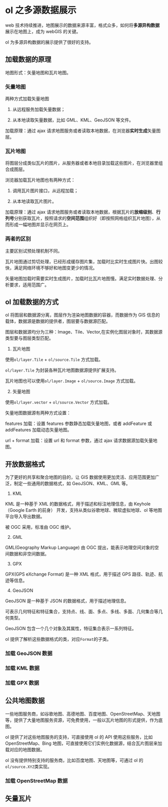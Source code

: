 # ol 之多源数据展示

web 技术持续推进，地图展示的数据来源丰富，格式众多，如何将**多源异构数据**展示在地图上，成为 webGIS 的关键。

ol 为多源异构数据的展示提供了很好的支持。

## 加载数据的原理

地图形式：矢量地图和瓦片地图。

### 矢量地图

两种方式加载矢量地图

1. 从远程服务加载矢量数据；

2. 从本地读取矢量数据，比如 GML、KML、GeoJSON 等文件。

加载原理：通过 ajax 请求地图服务或者读取本地数据，在浏览器**实时生成**矢量图层。

### 瓦片地图

将图层分成类似瓦片的图片，从服务器或者本地目录加载这些图片，在浏览器里组合成图层。

浏览器加载瓦片地图也有两种方式：

1. 调用瓦片图片接口，从远程加载；

2. 从本地读取瓦片图片。

加载原理：通过 ajax 请求地图服务或者读取本地数据，根据瓦片的**放缩级别**、**行列号**分别获取瓦片，按照请求的**空间范围**组织好（即按照网格组织瓦片地图），从而形成一幅地图并显示在网页上。

### 两者的区别

主要区别试预处理机制不同。

瓦片地图通过剪切处理，已经形成缓存图片集，加载时比实时生成图片快。出图较快，满足网络环境不够好和地图变更少的情况。

矢量地图加载时需要实时生成图片，加载时比瓦片地图慢。满足实时数据处理、分析要求，适用范围广。

## ol 加载数据的方式

ol 将图层和数据源分离，图层作为渲染地图数据的容器，而数据作为 GIS 信息的载体，数据源是数据的提供者，图层要与数据源匹配。

图层和数据源均分为三种：Image、Tile、Vector,在实例化图层对象时，其数据源类型要与图层类型匹配。

1. 瓦片地图

使用`ol/layer.Tile` + `ol/source.Tile` 方式加载。

`ol/layer.Tile` 为封装各种瓦片地图数据源提供扩展支持。

<!-- TODO 如何扩展 -->

瓦片地图也可以使用`ol/layer.Image` + `ol/source.Image` 方式加载。

2. 矢量地图

使用`ol/layer.vector` + `ol/source.Vector` 方式加载。

矢量地图数据源有两种方式设置：

features 加载：设置 features 参数静态加载矢量地图，或者 addFeature 或 addFeatures 加载动态矢量地图。

url + format 加载：设置 url 和 format 参数，通过 ajax 请求数据源加载矢量地图。

## 开放数据格式

为了更好的共享和聚合地图的目的，让 GIS 数据使用更加灵活、应用范围更加广泛，制定一些通用的数据格式，如 GeoJSON、KML、GML 等。

1. KML

KML 是一种基于 XML 的数据格式，用于描述和标注地理信息，由 Keyhole （Google Earth 的前身） 开发，支持从类似谷歌地球、微软虚拟地球、ol 等地图平台导入导出数据。

被 OGC 采用，标准由 OGC 维护。

2. GML

GML(Geography Markup Language) 由 OGC 提出，能表示地理空间对象的空间数据和非空间数据。

3. GPX

GPX(GPS eXchange Format) 是一种 XML 格式，用于描述 GPS 路径、轨迹、航迹等信息。

4. GeoJSON

GeoJSON 是一种基于 JSON 的数据格式，用于描述地理信息。

可表示几何特征和特征集合，支持点、线、面、多点、多线、多面、几何集合等几何类型。

GeoJSON 包含一个几个对象及其属性，特征集合表示一系列特征。

ol 提供了解析这些数据格式的类，对应`Format`的子类。

### 加载 GeoJSON 数据

<!-- TODO 5.3.1 -->

### 加载 KML 数据

<!-- TODO 5.3.2 -->

### 加载 GPX 数据

<!-- TODO 5.3.3 -->

## 公共地图数据

一些地图服务商，如谷歌地图、高德地图、百度地图、OpenStreetMap、天地图等，提供了大量地图服务资源，可免费使用，一般以瓦片地图的形式提供，作为底图。

ol 提供了对这些地图服务的支持，可直接使用 ol 的 API 使用这些服务，比如 OpenStreetMap、Bing 地图，可直接使用它们实例化数据源，结合瓦片图层来加载对应的地图数据。

ol 没有提供特别支持的服务商，比如百度地图、天地图等，可通过 ol 的`ol/source.XYZ`类实现。

### 加载 OpenStreetMap 数据

<!-- TODO 5.4.1 -->

## 矢量瓦片

<!-- 5.5 -->
